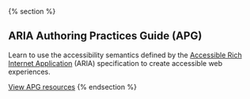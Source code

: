 {% section %}
## ARIA Authoring Practices Guide (APG)
Learn to use the accessibility semantics defined by the 
[Accessible Rich Internet Application](https://www.w3.org/WAI/) 
(ARIA) specification to create accessible web experiences.

<rh-cta>
  <a href="https://www.w3.org/WAI/fundamentals/" target="_blank">View APG resources</a>
</rh-cta>
{% endsection %}
